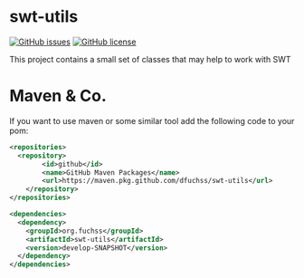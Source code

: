 # swt-utils
[![GitHub issues](https://img.shields.io/github/issues/dfuchss/swt-utils.svg?style=square)](https://github.com/dfuchss/swt-utils/issues)
[![GitHub license](https://img.shields.io/badge/license-MIT-blue.svg?style=square)](https://github.com/dfuchss/swt-utils/blob/master/LICENCE.md)

This project contains a small set of classes that may help to work with SWT

# Maven & Co.
If you want to use maven or some similar tool add the following code to your pom:
```xml
<repositories>
  <repository>
		<id>github</id>
		<name>GitHub Maven Packages</name>
		<url>https://maven.pkg.github.com/dfuchss/swt-utils</url>
	</repository>
</repositories>

<dependencies>
  <dependency>
    <groupId>org.fuchss</groupId>
    <artifactId>swt-utils</artifactId>
    <version>develop-SNAPSHOT</version>
  </dependency>
</dependencies>
```
